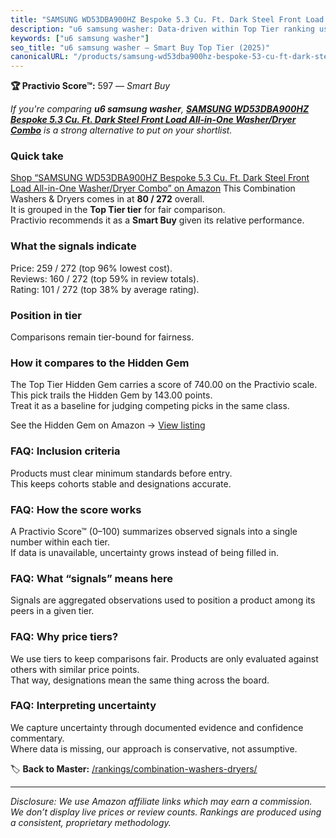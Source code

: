 ```yaml
---
title: "SAMSUNG WD53DBA900HZ Bespoke 5.3 Cu. Ft. Dark Steel Front Load All-in-One Washer/Dryer Combo"
description: "u6 samsung washer: Data-driven within Top Tier ranking using the Practivio Score™. Positioned by quality, value, demand, findability, momentum."
keywords: ["u6 samsung washer"]
seo_title: "u6 samsung washer — Smart Buy Top Tier (2025)"
canonicalURL: "/products/samsung-wd53dba900hz-bespoke-53-cu-ft-dark-steel-front-load-all-in-one-washerdryer-combo-B0DDJP5SDB/"
---
```


**🏆 Practivio Score™:** 597 — _Smart Buy_


*If you're comparing **u6 samsung washer**, **[SAMSUNG WD53DBA900HZ Bespoke 5.3 Cu. Ft. Dark Steel Front Load All-in-One Washer/Dryer Combo](https://www.amazon.com/dp/B0DDJP5SDB?tag=practivio-20)** is a strong alternative to put on your shortlist.*
### Quick take
[Shop “SAMSUNG WD53DBA900HZ Bespoke 5.3 Cu. Ft. Dark Steel Front Load All-in-One Washer/Dryer Combo” on Amazon](https://www.amazon.com/dp/B0DDJP5SDB?tag=practivio-20)
This Combination Washers & Dryers comes in at **80 / 272** overall.  
It is grouped in the **Top Tier tier** for fair comparison.  
Practivio recommends it as a **Smart Buy** given its relative performance.

### What the signals indicate
Price: 259 / 272 (top 96% lowest cost).  
Reviews: 160 / 272 (top 59% in review totals).  
Rating: 101 / 272 (top 38% by average rating).  

### Position in tier
Comparisons remain tier-bound for fairness.

### How it compares to the Hidden Gem
The Top Tier Hidden Gem carries a score of 740.00 on the Practivio scale.  
This pick trails the Hidden Gem by 143.00 points.  
Treat it as a baseline for judging competing picks in the same class.  

See the Hidden Gem on Amazon → [View listing](https://www.amazon.com/dp/B0C72WLSJ1?tag=practivio-20)

### FAQ: Inclusion criteria
Products must clear minimum standards before entry.  
This keeps cohorts stable and designations accurate.

### FAQ: How the score works
A Practivio Score™ (0–100) summarizes observed signals into a single number within each tier.  
If data is unavailable, uncertainty grows instead of being filled in.

### FAQ: What “signals” means here
Signals are aggregated observations used to position a product among its peers in a given tier.

### FAQ: Why price tiers?
We use tiers to keep comparisons fair. Products are only evaluated against others with similar price points.  
That way, designations mean the same thing across the board.

### FAQ: Interpreting uncertainty
We capture uncertainty through documented evidence and confidence commentary.  
Where data is missing, our approach is conservative, not assumptive.


🏷️ **Back to Master:** [/rankings/combination-washers-dryers/](/rankings/combination-washers-dryers/)

---
_Disclosure: We use Amazon affiliate links which may earn a commission. We don’t display live prices or review counts. Rankings are produced using a consistent, proprietary methodology._
